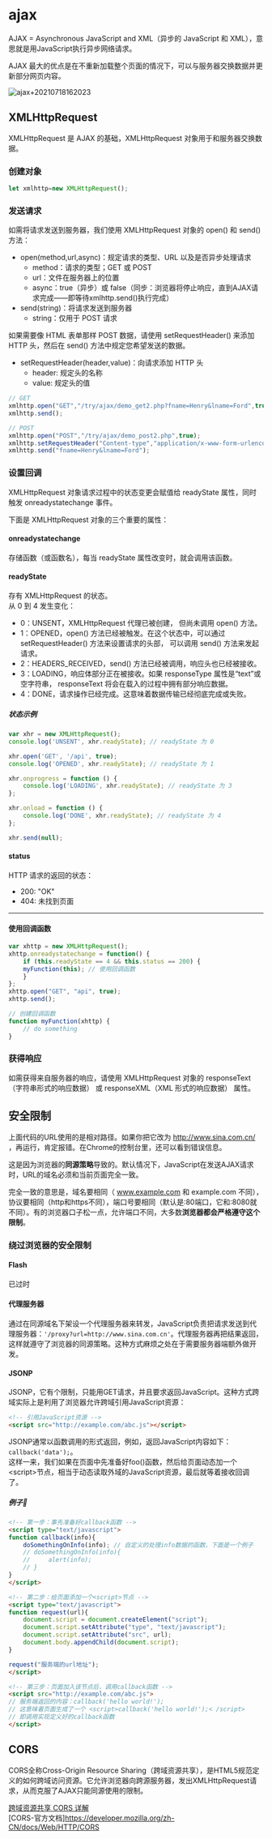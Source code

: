 # ajax
AJAX = Asynchronous JavaScript and XML（异步的 JavaScript 和 XML），意思就是用JavaScript执行异步网络请求。

AJAX 最大的优点是在不重新加载整个页面的情况下，可以与服务器交换数据并更新部分网页内容。

![ajax+20210718162023](https://raw.githubusercontent.com/loli0con/picgo/master/images/ajax%2B20210718162023.png%2B2021-07-18-16-20-23)

## XMLHttpRequest
XMLHttpRequest 是 AJAX 的基础，XMLHttpRequest 对象用于和服务器交换数据。

### 创建对象
```js
let xmlhttp=new XMLHttpRequest();
```

### 发送请求
如需将请求发送到服务器，我们使用 XMLHttpRequest 对象的 open() 和 send() 方法：
* open(method,url,async)：规定请求的类型、URL 以及是否异步处理请求
  * method：请求的类型；GET 或 POST
  * url：文件在服务器上的位置
  * async：true（异步）或 false（同步：浏览器将停止响应，直到AJAX请求完成——即等待xmlhttp.send()执行完成）
* send(string)：将请求发送到服务器
  * string：仅用于 POST 请求


如果需要像 HTML 表单那样 POST 数据，请使用 setRequestHeader() 来添加 HTTP 头，然后在 send() 方法中规定您希望发送的数据。
* setRequestHeader(header,value)：向请求添加 HTTP 头
  * header: 规定头的名称
  * value: 规定头的值

```js
// GET
xmlhttp.open("GET","/try/ajax/demo_get2.php?fname=Henry&lname=Ford",true);
xmlhttp.send();

// POST
xmlhttp.open("POST","/try/ajax/demo_post2.php",true);
xmlhttp.setRequestHeader("Content-type","application/x-www-form-urlencoded");
xmlhttp.send("fname=Henry&lname=Ford");
```


### 设置回调
XMLHttpRequest 对象请求过程中的状态变更会赋值给 readyState 属性，同时触发 onreadystatechange 事件。

下面是 XMLHttpRequest 对象的三个重要的属性：
#### onreadystatechange
存储函数（或函数名），每当 readyState 属性改变时，就会调用该函数。
#### readyState
存有 XMLHttpRequest 的状态。  
从 0 到 4 发生变化：
* 0：UNSENT，XMLHttpRequest 代理已被创建， 但尚未调用 open() 方法。
* 1：OPENED，open() 方法已经被触发。在这个状态中，可以通过  setRequestHeader() 方法来设置请求的头部， 可以调用 send() 方法来发起请求。
* 2：HEADERS_RECEIVED，send() 方法已经被调用，响应头也已经被接收。
* 3：LOADING，响应体部分正在被接收。如果 responseType 属性是“text”或空字符串， responseText 将会在载入的过程中拥有部分响应数据。
* 4：DONE，请求操作已经完成。这意味着数据传输已经彻底完成或失败。

##### 状态示例
```js
var xhr = new XMLHttpRequest();
console.log('UNSENT', xhr.readyState); // readyState 为 0

xhr.open('GET', '/api', true);
console.log('OPENED', xhr.readyState); // readyState 为 1

xhr.onprogress = function () {
    console.log('LOADING', xhr.readyState); // readyState 为 3
};

xhr.onload = function () {
    console.log('DONE', xhr.readyState); // readyState 为 4
};

xhr.send(null);
```
#### status
HTTP 请求的返回的状态：
* 200: "OK"
* 404: 未找到页面

***
#### 使用回调函数
```js
var xhttp = new XMLHttpRequest();
xhttp.onreadystatechange = function() {
    if (this.readyState == 4 && this.status == 200) {
    myFunction(this); // 使用回调函数
    }
};
xhttp.open("GET", "api", true);
xhttp.send();

// 创建回调函数
function myFunction(xhttp) {
    // do something
}
```

### 获得响应
如需获得来自服务器的响应，请使用 XMLHttpRequest 对象的 responseText（字符串形式的响应数据） 或 responseXML（XML 形式的响应数据） 属性。

## 安全限制
上面代码的URL使用的是相对路径。如果你把它改为 http://www.sina.com.cn/ ，再运行，肯定报错。在Chrome的控制台里，还可以看到错误信息。

这是因为浏览器的**同源策略**导致的。默认情况下，JavaScript在发送AJAX请求时，URL的域名必须和当前页面完全一致。

完全一致的意思是，域名要相同（ www.example.com 和 example.com 不同），协议要相同（http和https不同），端口号要相同（默认是:80端口，它和:8080就不同）。有的浏览器口子松一点，允许端口不同，大多数**浏览器都会严格遵守这个限制**。

### 绕过浏览器的安全限制
#### Flash
已过时
#### 代理服务器
通过在同源域名下架设一个代理服务器来转发，JavaScript负责把请求发送到代理服务器：`'/proxy?url=http://www.sina.com.cn'`。代理服务器再把结果返回，这样就遵守了浏览器的同源策略。这种方式麻烦之处在于需要服务器端额外做开发。
#### JSONP
JSONP，它有个限制，只能用GET请求，并且要求返回JavaScript。这种方式跨域实际上是利用了浏览器允许跨域引用JavaScript资源：
```html
<!-- 引用JavaScript资源 -->
<script src="http://example.com/abc.js"></script>
```
JSONP通常以函数调用的形式返回，例如，返回JavaScript内容如下：`callback('data');`。  
这样一来，我们如果在页面中先准备好foo()函数，然后给页面动态加一个\<script>节点，相当于动态读取外域的JavaScript资源，最后就等着接收回调了。

##### 例子🌰
```html
<!-- 第一步：事先准备好callback函数 -->
<script type="text/javascript">
function callback(info){
    doSomethingOnInfo(info); // 自定义的处理info数据的函数，下面是一个例子
    // doSomethingOnInfo(info){
    //     alert(info);
    // }
}
</script>

<!-- 第二步：给页面添加一个<script>节点 -->
<script type="text/javascript">
function request(url){
    document.script = document.createElement("script");
    document.script.setAttribute("type", "text/javascript");
    document.script.setAttribute("src", url);
    document.body.appendChild(document.script);
}

request("服务端的url地址");
</script>

<!-- 第三步：页面加入该节点后，调用callback函数 -->
<script src="http://example.com/abc.js">
// 服务端返回的内容：callback('hello world!');
// 这意味着页面生成了一个 <script>callback('hello world!');< /script>
// 即调用实现定义好的callback函数
</script>
```


## CORS
CORS全称Cross-Origin Resource Sharing（跨域资源共享），是HTML5规范定义的如何跨域访问资源。它允许浏览器向跨源服务器，发出XMLHttpRequest请求，从而克服了AJAX只能同源使用的限制。

[跨域资源共享 CORS 详解](http://www.ruanyifeng.com/blog/2016/04/cors.html)  
[CORS-官方文档]https://developer.mozilla.org/zh-CN/docs/Web/HTTP/CORS